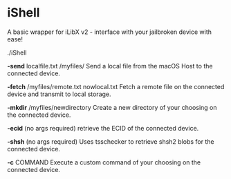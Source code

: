 # iShell
A basic wrapper for iLibX v2 - interface with your jailbroken device with ease!

./iShell

**-send**	localfile.txt /myfiles/
Send a local file from the macOS Host to the connected device.

**-fetch**	/myfiles/remote.txt nowlocal.txt
Fetch a remote file on the connected device and transmit to local storage.

**-mkdir**	/myfiles/newdirectory
Create a new directory of your choosing on the connected device.

**-ecid**	(no args required)
retrieve the ECID of the connected device.

**-shsh**	(no args required)
Uses tsschecker to retrieve shsh2 blobs for the connected device.

**-c**		COMMAND
Execute a custom command of your choosing on the connected device.
